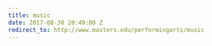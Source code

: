```yaml
---
title: music
date: 2017-08-30 20:49:00 Z
redirect_to: http://www.masters.edu/performingarts/music
---
```


